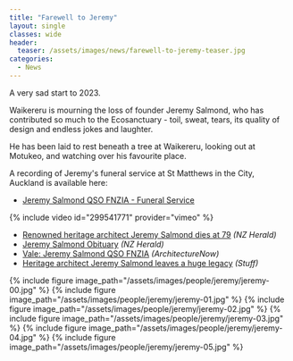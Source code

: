 ```yaml
---
title: "Farewell to Jeremy"
layout: single
classes: wide
header:
  teaser: /assets/images/news/farewell-to-jeremy-teaser.jpg
categories:
  - News
---
```


A very sad start to 2023.

Waikereru is mourning the loss of founder Jeremy Salmond, who has contributed so much to the Ecosanctuary - toil, sweat, tears, its quality of design and endless jokes and laughter.

He has been laid to rest beneath a tree at Waikereru, looking out at Motukeo, and watching over his favourite place.

A recording of Jeremy's funeral service at St Matthews in the City, Auckland is available here:

- [Jeremy Salmond QSO FNZIA - Funeral Service](https://rowleyfunerals.co.nz/funerals/?funeral=5nMDI)

{% include video id="299541771" provider="vimeo" %}

- [Renowned heritage architect Jeremy Salmond dies at 79](https://www.nzherald.co.nz/nz/renowned-heritage-architect-jeremy-salmond-dies-at-79/22YZJ3ZNDNFL5GSFHLVWLGMN6A/) *(NZ Herald)*
- [Jeremy Salmond Obituary](https://notices.nzherald.co.nz/nz/obituaries/nzherald-nz/name/jeremy-salmond-obituary?pid=203575045) *(NZ Herald)*
- [Vale: Jeremy Salmond QSO FNZIA](https://architecturenow.co.nz/articles/vale-jeremy-salmond-qso-fnzia/) *(ArchitectureNow)*
- [Heritage architect Jeremy Salmond leaves a huge legacy](https://www.stuff.co.nz/life-style/homed/latest/130901548/heritage-architect-jeremy-salmond-leaves-a-huge-legacy) *(Stuff)*

{% include figure image_path="/assets/images/people/jeremy/jeremy-00.jpg" %}
{% include figure image_path="/assets/images/people/jeremy/jeremy-01.jpg" %}
{% include figure image_path="/assets/images/people/jeremy/jeremy-02.jpg" %}
{% include figure image_path="/assets/images/people/jeremy/jeremy-03.jpg" %}
{% include figure image_path="/assets/images/people/jeremy/jeremy-04.jpg" %}
{% include figure image_path="/assets/images/people/jeremy/jeremy-05.jpg" %}